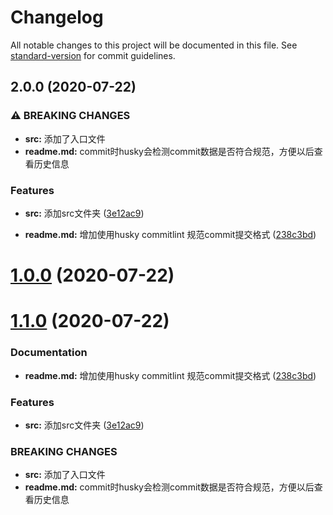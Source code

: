 # Changelog

All notable changes to this project will be documented in this file. See [standard-version](https://github.com/conventional-changelog/standard-version) for commit guidelines.

## 2.0.0 (2020-07-22)


### ⚠ BREAKING CHANGES

* **src:** 添加了入口文件
* **readme.md:** commit时husky会检测commit数据是否符合规范，方便以后查看历史信息

### Features

* **src:** 添加src文件夹 ([3e12ac9](https://github.com/rice99/gitcommit/commit/3e12ac97568423940c4eeb7af2f962d5676d1a9a))


* **readme.md:** 增加使用husky commitlint 规范commit提交格式 ([238c3bd](https://github.com/rice99/gitcommit/commit/238c3bd8cf6b9ee052c6383237dadc2f84f75462))

# [1.0.0](https://github.com/rice99/gitcommit/compare/v1.1.0...v1.0.0) (2020-07-22)



# [1.1.0](https://github.com/rice99/gitcommit/compare/238c3bd8cf6b9ee052c6383237dadc2f84f75462...v1.1.0) (2020-07-22)


### Documentation

* **readme.md:** 增加使用husky commitlint 规范commit提交格式 ([238c3bd](https://github.com/rice99/gitcommit/commit/238c3bd8cf6b9ee052c6383237dadc2f84f75462))


### Features

* **src:** 添加src文件夹 ([3e12ac9](https://github.com/rice99/gitcommit/commit/3e12ac97568423940c4eeb7af2f962d5676d1a9a))


### BREAKING CHANGES

* **src:** 添加了入口文件
* **readme.md:** commit时husky会检测commit数据是否符合规范，方便以后查看历史信息
